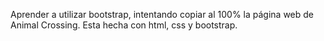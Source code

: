 Aprender a utilizar bootstrap, intentando copiar al 100% la página web de Animal Crossing.
Esta hecha con html, css y bootstrap.
